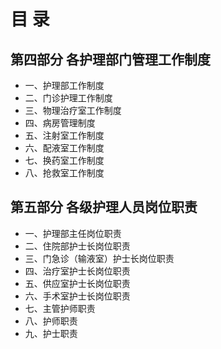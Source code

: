 # 目   录
## 第四部分  各护理部门管理工作制度
* 一、护理部工作制度
* 二、门诊护理工作制度
* 三、物理治疗室工作制度
* 四、病房管理制度
* 五、注射室工作制度
* 六、配液室工作制度
* 七、换药室工作制度
* 八、抢救室工作制度

## 第五部分  各级护理人员岗位职责
* 一、护理部主任岗位职责
* 二、住院部护士长岗位职责
* 三、门急诊（输液室）护士长岗位职责
* 四、治疗室护士长岗位职责
* 五、供应室护士长岗位职责
* 六、手术室护士长岗位职责
* 七、主管护师职责
* 八、护师职责
* 九、护士职责
